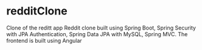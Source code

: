 # redditClone
Clone of the reditt app
Reddit clone built using Spring Boot, Spring Security with JPA Authentication, Spring Data JPA with MySQL, Spring MVC. The frontend is built using Angular
